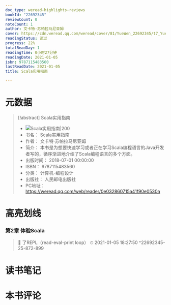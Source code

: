 ```yaml
---
doc_type: weread-highlights-reviews
bookId: "22692345"
reviewCount: 0
noteCount: 1
author: 文卡特·苏帕拉马尼亚姆
cover: https://cdn.weread.qq.com/weread/cover/81/YueWen_22692345/t7_YueWen_22692345.jpg
readingStatus: 读过
progress: 22%
totalReadDay: 1
readingTime: 0小时27分钟
readingDate: 2021-01-05
isbn: 9787115483560
lastReadDate: 2021-01-05
title: Scala实用指南

---
```

# 元数据
> [!abstract] Scala实用指南
> - ![ Scala实用指南|200](https://cdn.weread.qq.com/weread/cover/81/YueWen_22692345/t7_YueWen_22692345.jpg)
> - 书名： Scala实用指南
> - 作者： 文卡特·苏帕拉马尼亚姆
> - 简介： 本书是为想要快速学习或者正在学习Scala编程语言的Java开发者写的，循序渐进地介绍了Scala编程语言的多个方面。
> - 出版时间： 2018-07-01 00:00:00
> - ISBN： 9787115483560
> - 分类： 计算机-编程设计
> - 出版社： 人民邮电出版社
> - PC地址：https://weread.qq.com/web/reader/0e032860715a41f90e0530a

# 高亮划线

### 第2章 体验Scala

> 📌 了REPL（read-eval-print loop） 
> ⏱ 2021-01-05 18:27:50 ^22692345-25-872-899

# 读书笔记

# 本书评论

